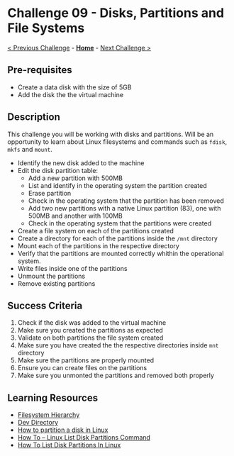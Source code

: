 # Challenge 09 - Disks, Partitions and File Systems

[< Previous Challenge](./Challenge-08.md) - **[Home](../README.md)** - [Next Challenge >](./Challenge-10.md)

## Pre-requisites 

- Create a data disk with the size of 5GB
- Add the disk the the virtual machine 

## Description

This challenge you will be working with disks and partitions. Will be an opportunity to learn about Linux filesystems and commands such as `fdisk`, `mkfs` and `mount`.

- Identify the new disk added to the machine
- Edit the disk partition table:
    - Add a new partition with 500MB
    - List and identify in the operating system the partition created
    - Erase partition
    - Check in the operating system that the partition has been removed
    - Add two new partitions with a native Linux partition (83), one with 500MB and another with 100MB
    - Check in the operating system that the partitions were created
- Create a file system on each of the partitions created
- Create a directory for each of the partitions inside the `/mnt` directory
- Mount each of the partitions in the respective directory
- Verify that the partitions are mounted correctly whithin the operational system.
- Write files inside one of the partitions
- Unmount the partitions
- Remove existing partitions

## Success Criteria

1. Check if the disk was added to the virtual machine
2. Make sure you created the partitions as expected
3. Validate on both partitions the file system created 
4. Make sure you have created the the respective directories inside `mnt` directory
5. Make sure the partitions are properly mounted
6. Ensure you can create files on the partitions
7. Make sure you unmonted the partitions and removed both properly

## Learning Resources

- [Filesystem Hierarchy](https://linuxjourney.com/lesson/filesystem-hierarchy)
- [Dev Directory](https://linuxjourney.com/lesson/dev-directory)
- [How to partition a disk in Linux](https://opensource.com/article/18/6/how-partition-disk-linux)
- [How To – Linux List Disk Partitions Command](https://www.cyberciti.biz/faq/linux-list-disk-partitions-command/)
- [How To List Disk Partitions In Linux](https://ostechnix.com/how-to-list-disk-partitions-in-linux/)
